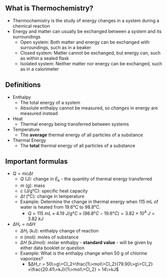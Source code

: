 
## What is Thermochemistry?

-   Thermochemistry is the study of energy changes in a system during a chemical reaction
-   Energy and matter can usually be exchanged between a system and its surroundings
    -   Open system: Both matter and energy can be exchanged with surroundings, such as in a beaker
    -   Closed system: Matter cannot be exchanged, but energy can, such as within a sealed flask
    -   Isolated system: Neither matter nor energy can be exchanged, such as in a calorimeter

## Definitions

-   Enthalpy
    -   The total energy of a system
    -   Absolute enthalpy cannot be measured, so _changes_ in energy are measured instead
-   Heat
    -   Thermal energy being transferred between systems
-   Temperature
    -   The **average** thermal energy of all particles of a substance
-   Thermal Energy
    -   The **total** thermal energy of all particles of a substance

## Important formulas

-   $Q=mcΔt$
    -   $Q$ (J): change in $E_k$ - the quantity of thermal energy transferred
    -   $m$ (g): mass
    -   $c$ (J/g°C): specific heat capacity
    -   $Δt$ (°C): change in temperature
    -   Example: Determine the change in thermal energy when 115 mL of water is heated from 19.6°C to 98.8°C.
        -   $Q = 115\>mL×4.19\>J/g°C×(98.8°C - 19.6°C) = 3.82×10^4\>J = 3.82\>kJ$
-   $ΔH_r=nΔH$
    -   $ΔH_r$ (kJ): enthalpy change of reaction
    -   $n$ (mol): moles of substance
    -   $ΔH$ (kJ/mol): molar enthalpy - **standard value** - will be given by either data booklet or question
    -   Example: What is the enthalpy change when 50 g of chlorine vaporizes?
        -   $ΔH_r = 50\>g\>Cl_2×\frac{1\>mol\>Cl_2}{79.90\>g\>Cl_2}×\frac{20.41\>kJ}{1\>mol\>Cl_2} = 14\>kJ$
